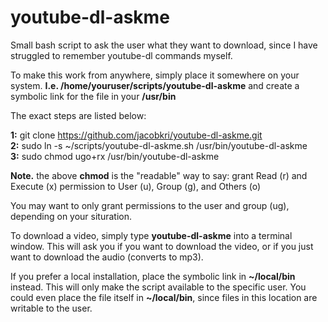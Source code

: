 # youtube-dl-askme
Small bash script to ask the user what they want to download, since I have struggled to remember youtube-dl commands myself.

To make this work from anywhere, simply place it somewhere on your system. **I.e. /home/youruser/scripts/youtube-dl-askme** and create a symbolic link for the file in your **/usr/bin**

The exact steps are listed below:

**1:** git clone https://github.com/jacobkri/youtube-dl-askme.git  
**2:** sudo ln -s ~/scripts/youtube-dl-askme.sh /usr/bin/youtube-dl-askme  
**3:** sudo chmod ugo+rx /usr/bin/youtube-dl-askme  

**Note.** the above **chmod** is the "readable" way to say:
  grant Read (r) and Execute (x) permission to User (u), Group (g), and Others (o)

You may want to only grant permissions to the user and group (ug), depending on your situration.

To download a video, simply type **youtube-dl-askme** into a terminal window. This will ask you if you want to download the video, or if you just want to download the audio (converts to mp3).

If you prefer a local installation, place the symbolic link in **~/local/bin** instead. This will only make the script available to the specific user. You could even place the file itself in **~/local/bin**, since files in this location are writable to the user.
